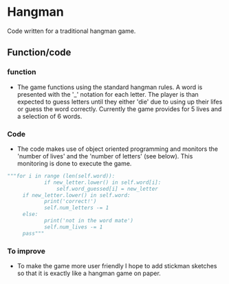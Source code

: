 # Hangman

Code written for a traditional hangman game.

## Function/code

### function

- The game functions using the standard hangman rules. A word is presented with the '_' notation for each letter. The player is than expected to guess letters until they either 'die' due to using up their lifes or guess the word correctly. Currently the game provides for 5 lives and a selection  of 6 words. 

### Code

- The code makes use of object oriented programming and monitors the 'number of lives' and the 'number of letters' (see below). This monitoring is done to execute the game.

```python
"""for i in range (len(self.word)):
            if new_letter.lower() in self.word[i]:
                self.word_guessed[i] = new_letter
     if new_letter.lower() in self.word:
            print('correct!')
            self.num_letters -= 1
     else:
            print('not in the word mate')
            self.num_lives -= 1
     pass"""
```

### To improve

- To make the game more user friendly I hope to add stickman sketches so that it is exactly like a hangman game on paper. 
